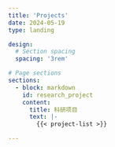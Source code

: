 ```yaml
---
title: 'Projects'
date: 2024-05-19
type: landing

design:
  # Section spacing
  spacing: '3rem'

# Page sections
sections:
  - block: markdown
    id: research_project
    content:
      title: 科研项目
      text: |-
        {{< project-list >}}

---
```

